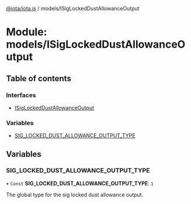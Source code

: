 [@iota/iota.js](../README.md) / models/ISigLockedDustAllowanceOutput

# Module: models/ISigLockedDustAllowanceOutput

## Table of contents

### Interfaces

- [ISigLockedDustAllowanceOutput](../interfaces/models_isiglockeddustallowanceoutput.isiglockeddustallowanceoutput.md)

### Variables

- [SIG\_LOCKED\_DUST\_ALLOWANCE\_OUTPUT\_TYPE](models_isiglockeddustallowanceoutput.md#sig_locked_dust_allowance_output_type)

## Variables

### SIG\_LOCKED\_DUST\_ALLOWANCE\_OUTPUT\_TYPE

• `Const` **SIG\_LOCKED\_DUST\_ALLOWANCE\_OUTPUT\_TYPE**: ``1``

The global type for the sig locked dust allowance output.

